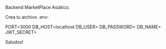 Backend MarketPlace Asiático.

Crea tu archivo .env:

PORT=3000
DB_HOST=localhost
DB_USER=
DB_PASSWORD=
DB_NAME=
JWT_SECRET=

Saludos!
